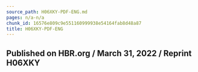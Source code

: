 ```yaml
---
source_path: H06XKY-PDF-ENG.md
pages: n/a-n/a
chunk_id: 16576e809c9e551160999938e54164fab8d48a87
title: H06XKY-PDF-ENG
---
```

## Published on HBR.org / March 31, 2022 / Reprint H06XKY
